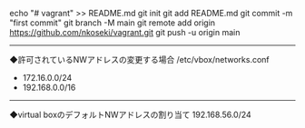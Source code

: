 echo "# vagrant" >> README.md
git init
git add README.md
git commit -m "first commit"
git branch -M main
git remote add origin https://github.com/nkoseki/vagrant.git
git push -u origin main

---
◆許可されているNWアドレスの変更する場合
/etc/vbox/networks.conf
* 172.16.0.0/24
* 192.168.0.0/16 
---
◆virtual boxのデフォルトNWアドレスの割り当て
192.168.56.0/24 


